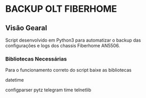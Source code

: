 
# BACKUP OLT FIBERHOME

## Visão Gearal
Script desenvolvido em Python3 para automatizar o backup das configurações e logs dos chassis Fiberhome AN5506.

### Bibliotecas Necessárias
Para o funcionamento correto do script baixe as bibliotecas
<p>datetime</p>
configparser
pytz
telegram
time
telnetlib

  
